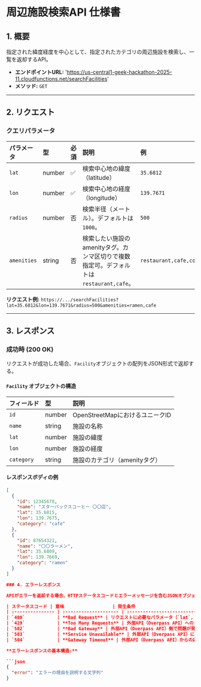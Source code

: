 # 周辺施設検索API 仕様書

## 1. 概要

指定された緯度経度を中心として、指定されたカテゴリの周辺施設を検索し、一覧を返却するAPI。

-   **エンドポイントURL:** 'https://us-central1-geek-hackathon-2025-11.cloudfunctions.net/searchFacilities'
-   **メソッド:** `GET`

---

## 2. リクエスト

### クエリパラメータ

| パラメータ    | 型      | 必須 | 説明                                                              | 例                                   |
| :------------ | :------ | :--- | :---------------------------------------------------------------- | :----------------------------------- |
| `lat`         | number  | ✅   | 検索中心地の緯度（latitude）                                      | `35.6812`                            |
| `lon`         | number  | ✅   | 検索中心地の経度（longitude）                                     | `139.7671`                           |
| `radius`      | number  | 否   | 検索半径（メートル）。デフォルトは`1000`。                        | `500`                                |
| `amenities`   | string  | 否   | 検索したい施設のamenityタグ。カンマ区切りで複数指定可。デフォルトは`restaurant,cafe`。 | `restaurant,cafe,convenience`        |

**リクエスト例:**
`https://.../searchFacilities?lat=35.6812&lon=139.7671&radius=500&amenities=ramen,cafe`

---

## 3. レスポンス

### 成功時 (200 OK)

リクエストが成功した場合、`Facility`オブジェクトの配列をJSON形式で返却する。

#### `Facility` オブジェクトの構造

| フィールド   | 型     | 説明                               |
| :----------- | :----- | :--------------------------------- |
| `id`         | number | OpenStreetMapにおけるユニークID    |
| `name`       | string | 施設の名称                         |
| `lat`        | number | 施設の緯度                         |
| `lon`        | number | 施設の経度                         |
| `category`   | string | 施設のカテゴリ（amenityタグ）      |

#### レスポンスボディの例

```json
[
  {
    "id": 12345678,
    "name": "スターバックスコーヒー 〇〇店",
    "lat": 35.6815,
    "lon": 139.7675,
    "category": "cafe"
  },
  {
    "id": 87654321,
    "name": "〇〇ラーメン",
    "lat": 35.6809,
    "lon": 139.7669,
    "category": "ramen"
  }
]

### 4. エラーレスポンス

APIがエラーを返却する場合、HTTPステータスコードとエラーメッセージを含むJSONオブジェクトを返却します。

| ステータスコード | 意味                  | 発生条件                                                                                         | レスポンスボディの例                                                                   |
| :--------------- | :-------------------- | :----------------------------------------------------------------------------------------------- | :------------------------------------------------------------------------------------- |
| `400`            | **Bad Request** | リクエストに必要なパラメータ（`lat`, `lon`）が不足している、または型が不正な場合。                | `{"error": "緯度(lat)と経度(lon)は必須です。"}`                                         |
| `429`            | **Too Many Requests** | 外部API（Overpass API）へのリクエストが集中し、一時的に利用が制限された場合。                      | `{"error": "検索リクエストが集中しています。しばらくしてから再度お試しください。"}`     |
| `502`            | **Bad Gateway** | 外部API（Overpass API）側で問題が発生し、施設情報を正常に取得できなかった場合。                   | `{"error": "施設情報の取得中にエラーが発生しました。"}`                                 |
| `503`            | **Service Unavailable** | 外部API（Overpass API）に接続できなかった場合。（※将来的にサーキットブレーカーを実装した場合にも使用） | `{"error": "検索サービスに接続できませんでした。"}`                                     |
| `504`            | **Gateway Timeout** | 外部API（Overpass API）からの応答が時間内に返ってこなかった場合。                                  | `{"error": "検索サービスが時間内に応答しませんでした。少し時間を置いて再度お試しください。"}` |

**エラーレスポンスの基本構造:**

```json
{
  "error": "エラーの理由を説明する文字列"
}